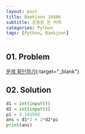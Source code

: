 ```yaml
---
layout: post
title: Baekjoon 16486
subtitle: 운동장 한 바퀴
categories: Python
tags: [Python, Baekjoon]
---
```


## 01. Problem

[문제 확인하기](https://www.acmicpc.net/problem/16486){:target="_blank"}

## 02. Solution

```Python
d1 = int(input())
d2 = int(input())
pi = 3.141592
ans = d1*2 + 2*d2*pi
print(ans)
```
